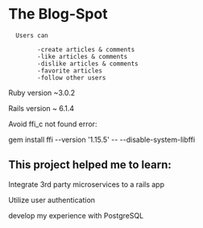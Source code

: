 # The Blog-Spot

      Users can

            -create articles & comments
            -like articles & comments
            -dislike articles & comments
            -favorite articles
            -follow other users

Ruby version ~3.0.2

Rails version ~ 6.1.4

Avoid ffi_c not found error:

gem install ffi --version '1.15.5' -- --disable-system-libffi


## This project helped me to learn:

Integrate 3rd party microservices to a rails app

Utilize user authentication

develop my experience with PostgreSQL
